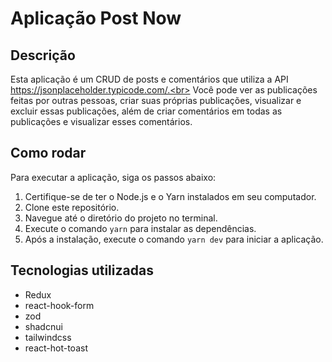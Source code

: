 # Aplicação Post Now

## Descrição
Esta aplicação é um CRUD de posts e comentários que utiliza a API https://jsonplaceholder.typicode.com/.<br> Você pode ver as publicações feitas por outras pessoas, criar suas próprias publicações, visualizar e excluir essas publicações, além de criar comentários em todas as publicações e visualizar esses comentários.

## Como rodar
Para executar a aplicação, siga os passos abaixo:
1. Certifique-se de ter o Node.js e o Yarn instalados em seu computador.
2. Clone este repositório.
3. Navegue até o diretório do projeto no terminal.
4. Execute o comando `yarn` para instalar as dependências.
5. Após a instalação, execute o comando `yarn dev` para iniciar a aplicação.

## Tecnologias utilizadas
- Redux
- react-hook-form
- zod
- shadcnui
- tailwindcss
- react-hot-toast
